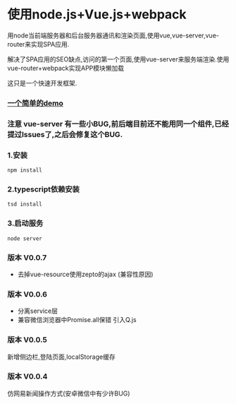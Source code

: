 # 使用node.js+Vue.js+webpack

用node当前端服务器和后台服务器通讯和渲染页面,使用vue,vue-server,vue-router来实现SPA应用.

解决了SPA应用的SEO缺点,访问的第一个页面,使用vue-server来服务端渲染.使用vue-router+webpack实现APP模块懒加载

这只是一个快速开发框架.

### <a href="http://182.92.99.230:3000/cookbook">一个简单的demo</a>

### 注意 vue-server 有一些小BUG,前后端目前还不能用同一个组件,已经提过Issues了,之后会修复这个BUG.

### 1.安装

    npm install

### 2.typescript依赖安装

    tsd install

### 3.启动服务

    node server

### 版本 V0.0.7
* 去掉vue-resource使用zepto的ajax (兼容性原因)

### 版本 V0.0.6
* 分离service层
* 兼容微信浏览器中Promise.all保错 引入Q.js


### 版本 V0.0.5
新增侧边栏,登陆页面,localStorage缓存

### 版本 V0.0.4
仿网易新闻操作方式(安卓微信中有少许BUG)
